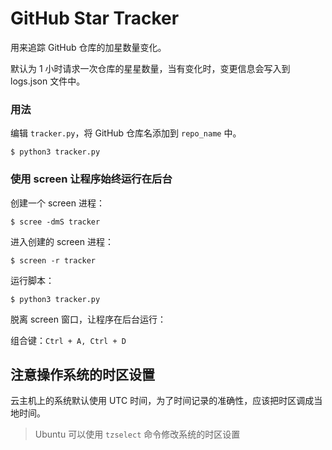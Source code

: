 # GitHub Star Tracker

用来追踪 GitHub 仓库的加星数量变化。

默认为 1 小时请求一次仓库的星星数量，当有变化时，变更信息会写入到 logs.json 文件中。

### 用法

编辑 `tracker.py`，将 GitHub 仓库名添加到 `repo_name` 中。

```shell
$ python3 tracker.py
```

### 使用 screen 让程序始终运行在后台

创建一个 screen 进程：

```shell
$ scree -dmS tracker
```

进入创建的 screen 进程：

```shell
$ screen -r tracker
```

运行脚本：

```shell
$ python3 tracker.py
```

脱离 screen 窗口，让程序在后台运行：

组合键：`Ctrl + A, Ctrl + D`

## 注意操作系统的时区设置

云主机上的系统默认使用 UTC 时间，为了时间记录的准确性，应该把时区调成当地时间。

> Ubuntu 可以使用 `tzselect` 命令修改系统的时区设置